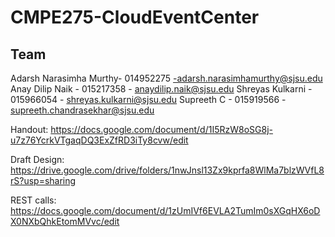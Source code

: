 # CMPE275-CloudEventCenter

## Team
Adarsh Narasimha Murthy- 014952275 -adarsh.narasimhamurthy@sjsu.edu
Anay Dilip Naik - 015217358 - anaydilip.naik@sjsu.edu
Shreyas Kulkarni - 015966054 - shreyas.kulkarni@sjsu.edu
Supreeth C - 015919566 - supreeth.chandrasekhar@sjsu.edu

Handout:
https://docs.google.com/document/d/1I5RzW8oSG8j-u7z76YcrkVTgaqDQ3ExZfRD3iTy8cvw/edit

Draft Design: https://drive.google.com/drive/folders/1nwJnsl13Zx9kprfa8WlMa7blzWVfL8rS?usp=sharing

REST calls: https://docs.google.com/document/d/1zUmIVf6EVLA2TumIm0sXGqHX6oDX0NXbQhkEtomMVvc/edit
